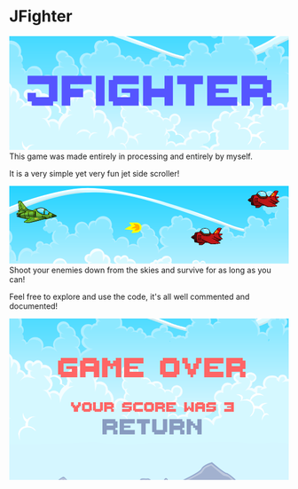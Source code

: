 # JFighter
![alt text](https://github.com/Di0go/JFighter/blob/master/Images/JFigther.png)
This game was made entirely in processing and entirely by myself.

It is a very simple yet very fun jet side scroller!

![alt text](https://github.com/Di0go/JFighter/blob/master/Images/JF1.png)
Shoot your enemies down from the skies and survive for as long as you can!

Feel free to explore and use the code, it's all well commented and documented!

![alt text](https://github.com/Di0go/JFighter/blob/master/Images/JF2.png)
